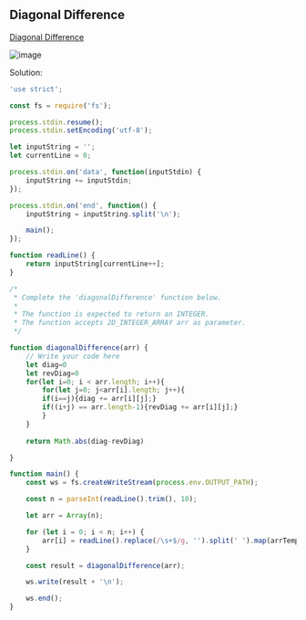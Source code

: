 ## Diagonal Difference
[ Diagonal Difference ](https://www.hackerrank.com/challenges/diagonal-difference/problem)

![image](https://user-images.githubusercontent.com/72649014/162626467-1e2c3ef1-d010-4b7a-8c34-7960b32e3e56.png)


Solution:
```js
'use strict';

const fs = require('fs');

process.stdin.resume();
process.stdin.setEncoding('utf-8');

let inputString = '';
let currentLine = 0;

process.stdin.on('data', function(inputStdin) {
    inputString += inputStdin;
});

process.stdin.on('end', function() {
    inputString = inputString.split('\n');

    main();
});

function readLine() {
    return inputString[currentLine++];
}

/*
 * Complete the 'diagonalDifference' function below.
 *
 * The function is expected to return an INTEGER.
 * The function accepts 2D_INTEGER_ARRAY arr as parameter.
 */

function diagonalDifference(arr) {
    // Write your code here
    let diag=0
    let revDiag=0
    for(let i=0; i < arr.length; i++){
        for(let j=0; j<arr[i].length; j++){
        if(i==j){diag += arr[i][j];}
        if((i+j) == arr.length-1){revDiag += arr[i][j];}
        }
    }
    
    return Math.abs(diag-revDiag)

}

function main() {
    const ws = fs.createWriteStream(process.env.OUTPUT_PATH);

    const n = parseInt(readLine().trim(), 10);

    let arr = Array(n);

    for (let i = 0; i < n; i++) {
        arr[i] = readLine().replace(/\s+$/g, '').split(' ').map(arrTemp => parseInt(arrTemp, 10));
    }

    const result = diagonalDifference(arr);

    ws.write(result + '\n');

    ws.end();
}


```
